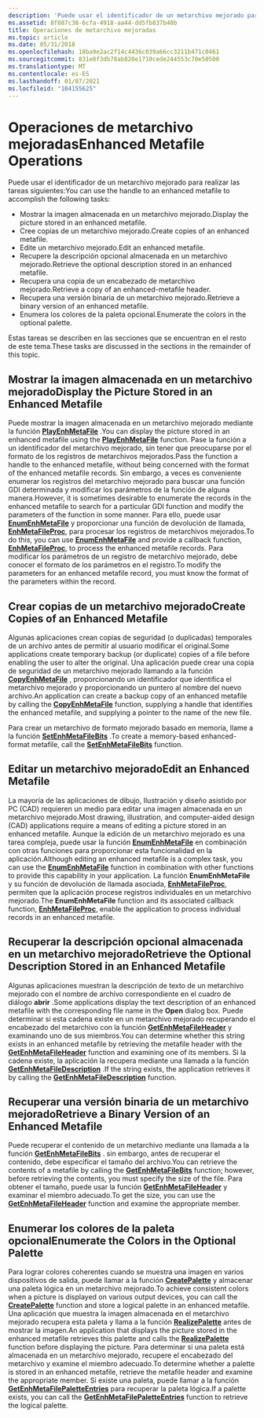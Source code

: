 ```yaml
---
description: 'Puede usar el identificador de un metarchivo mejorado para realizar las tareas siguientes:'
ms.assetid: 8f887c38-6cfa-4918-aa44-dd5fb837b40b
title: Operaciones de metarchivo mejoradas
ms.topic: article
ms.date: 05/31/2018
ms.openlocfilehash: 18ba9e2ac2f14c4436c039a66cc3211b471c0461
ms.sourcegitcommit: 831e8f3db78ab820e1710cede244553c70e50500
ms.translationtype: MT
ms.contentlocale: es-ES
ms.lasthandoff: 01/07/2021
ms.locfileid: "104155625"
---
```

# <a name="enhanced-metafile-operations"></a><span data-ttu-id="45683-103">Operaciones de metarchivo mejoradas</span><span class="sxs-lookup"><span data-stu-id="45683-103">Enhanced Metafile Operations</span></span>

<span data-ttu-id="45683-104">Puede usar el identificador de un metarchivo mejorado para realizar las tareas siguientes:</span><span class="sxs-lookup"><span data-stu-id="45683-104">You can use the handle to an enhanced metafile to accomplish the following tasks:</span></span>

-   <span data-ttu-id="45683-105">Mostrar la imagen almacenada en un metarchivo mejorado.</span><span class="sxs-lookup"><span data-stu-id="45683-105">Display the picture stored in an enhanced metafile.</span></span>
-   <span data-ttu-id="45683-106">Cree copias de un metarchivo mejorado.</span><span class="sxs-lookup"><span data-stu-id="45683-106">Create copies of an enhanced metafile.</span></span>
-   <span data-ttu-id="45683-107">Edite un metarchivo mejorado.</span><span class="sxs-lookup"><span data-stu-id="45683-107">Edit an enhanced metafile.</span></span>
-   <span data-ttu-id="45683-108">Recupere la descripción opcional almacenada en un metarchivo mejorado.</span><span class="sxs-lookup"><span data-stu-id="45683-108">Retrieve the optional description stored in an enhanced metafile.</span></span>
-   <span data-ttu-id="45683-109">Recupera una copia de un encabezado de metarchivo mejorado.</span><span class="sxs-lookup"><span data-stu-id="45683-109">Retrieve a copy of an enhanced-metafile header.</span></span>
-   <span data-ttu-id="45683-110">Recupera una versión binaria de un metarchivo mejorado.</span><span class="sxs-lookup"><span data-stu-id="45683-110">Retrieve a binary version of an enhanced metafile.</span></span>
-   <span data-ttu-id="45683-111">Enumera los colores de la paleta opcional.</span><span class="sxs-lookup"><span data-stu-id="45683-111">Enumerate the colors in the optional palette.</span></span>

<span data-ttu-id="45683-112">Estas tareas se describen en las secciones que se encuentran en el resto de este tema.</span><span class="sxs-lookup"><span data-stu-id="45683-112">These tasks are discussed in the sections in the remainder of this topic.</span></span>

## <a name="display-the-picture-stored-in-an-enhanced-metafile"></a><span data-ttu-id="45683-113">Mostrar la imagen almacenada en un metarchivo mejorado</span><span class="sxs-lookup"><span data-stu-id="45683-113">Display the Picture Stored in an Enhanced Metafile</span></span>

<span data-ttu-id="45683-114">Puede mostrar la imagen almacenada en un metarchivo mejorado mediante la función [**PlayEnhMetaFile**](/windows/desktop/api/Wingdi/nf-wingdi-playenhmetafile) .</span><span class="sxs-lookup"><span data-stu-id="45683-114">You can display the picture stored in an enhanced metafile using the [**PlayEnhMetaFile**](/windows/desktop/api/Wingdi/nf-wingdi-playenhmetafile) function.</span></span> <span data-ttu-id="45683-115">Pase la función a un identificador del metarchivo mejorado, sin tener que preocuparse por el formato de los registros de metarchivos mejorados.</span><span class="sxs-lookup"><span data-stu-id="45683-115">Pass the function a handle to the enhanced metafile, without being concerned with the format of the enhanced metafile records.</span></span> <span data-ttu-id="45683-116">Sin embargo, a veces es conveniente enumerar los registros del metarchivo mejorado para buscar una función GDI determinada y modificar los parámetros de la función de alguna manera.</span><span class="sxs-lookup"><span data-stu-id="45683-116">However, it is sometimes desirable to enumerate the records in the enhanced metafile to search for a particular GDI function and modify the parameters of the function in some manner.</span></span> <span data-ttu-id="45683-117">Para ello, puede usar [**EnumEnhMetaFile**](/windows/desktop/api/Wingdi/nf-wingdi-enumenhmetafile) y proporcionar una función de devolución de llamada, [**EnhMetaFileProc**](/windows/win32/api/wingdi/nc-wingdi-enhmfenumproc), para procesar los registros de metarchivos mejorados.</span><span class="sxs-lookup"><span data-stu-id="45683-117">To do this, you can use [**EnumEnhMetaFile**](/windows/desktop/api/Wingdi/nf-wingdi-enumenhmetafile) and provide a callback function, [**EnhMetaFileProc**](/windows/win32/api/wingdi/nc-wingdi-enhmfenumproc), to process the enhanced metafile records.</span></span> <span data-ttu-id="45683-118">Para modificar los parámetros de un registro de metarchivo mejorado, debe conocer el formato de los parámetros en el registro.</span><span class="sxs-lookup"><span data-stu-id="45683-118">To modify the parameters for an enhanced metafile record, you must know the format of the parameters within the record.</span></span>

## <a name="create-copies-of-an-enhanced-metafile"></a><span data-ttu-id="45683-119">Crear copias de un metarchivo mejorado</span><span class="sxs-lookup"><span data-stu-id="45683-119">Create Copies of an Enhanced Metafile</span></span>

<span data-ttu-id="45683-120">Algunas aplicaciones crean copias de seguridad (o duplicadas) temporales de un archivo antes de permitir al usuario modificar el original.</span><span class="sxs-lookup"><span data-stu-id="45683-120">Some applications create temporary backup (or duplicate) copies of a file before enabling the user to alter the original.</span></span> <span data-ttu-id="45683-121">Una aplicación puede crear una copia de seguridad de un metarchivo mejorado llamando a la función [**CopyEnhMetaFile**](/windows/desktop/api/Wingdi/nf-wingdi-copyenhmetafilea) , proporcionando un identificador que identifica el metarchivo mejorado y proporcionando un puntero al nombre del nuevo archivo.</span><span class="sxs-lookup"><span data-stu-id="45683-121">An application can create a backup copy of an enhanced metafile by calling the [**CopyEnhMetaFile**](/windows/desktop/api/Wingdi/nf-wingdi-copyenhmetafilea) function, supplying a handle that identifies the enhanced metafile, and supplying a pointer to the name of the new file.</span></span>

<span data-ttu-id="45683-122">Para crear un metarchivo de formato mejorado basado en memoria, llame a la función [**SetEnhMetaFileBits**](/windows/desktop/api/Wingdi/nf-wingdi-setenhmetafilebits) .</span><span class="sxs-lookup"><span data-stu-id="45683-122">To create a memory-based enhanced-format metafile, call the [**SetEnhMetaFileBits**](/windows/desktop/api/Wingdi/nf-wingdi-setenhmetafilebits) function.</span></span>

## <a name="edit-an-enhanced-metafile"></a><span data-ttu-id="45683-123">Editar un metarchivo mejorado</span><span class="sxs-lookup"><span data-stu-id="45683-123">Edit an Enhanced Metafile</span></span>

<span data-ttu-id="45683-124">La mayoría de las aplicaciones de dibujo, Ilustración y diseño asistido por PC (CAD) requieren un medio para editar una imagen almacenada en un metarchivo mejorado.</span><span class="sxs-lookup"><span data-stu-id="45683-124">Most drawing, illustration, and computer-aided design (CAD) applications require a means of editing a picture stored in an enhanced metafile.</span></span> <span data-ttu-id="45683-125">Aunque la edición de un metarchivo mejorado es una tarea compleja, puede usar la función [**EnumEnhMetaFile**](/windows/desktop/api/Wingdi/nf-wingdi-enumenhmetafile) en combinación con otras funciones para proporcionar esta funcionalidad en la aplicación.</span><span class="sxs-lookup"><span data-stu-id="45683-125">Although editing an enhanced metafile is a complex task, you can use the [**EnumEnhMetaFile**](/windows/desktop/api/Wingdi/nf-wingdi-enumenhmetafile) function in combination with other functions to provide this capability in your application.</span></span> <span data-ttu-id="45683-126">La función **EnumEnhMetaFile** y su función de devolución de llamada asociada, [**EnhMetaFileProc**](/windows/win32/api/wingdi/nc-wingdi-enhmfenumproc), permiten que la aplicación procese registros individuales en un metarchivo mejorado.</span><span class="sxs-lookup"><span data-stu-id="45683-126">The **EnumEnhMetaFile** function and its associated callback function, [**EnhMetaFileProc**](/windows/win32/api/wingdi/nc-wingdi-enhmfenumproc), enable the application to process individual records in an enhanced metafile.</span></span>

## <a name="retrieve-the-optional-description-stored-in-an-enhanced-metafile"></a><span data-ttu-id="45683-127">Recuperar la descripción opcional almacenada en un metarchivo mejorado</span><span class="sxs-lookup"><span data-stu-id="45683-127">Retrieve the Optional Description Stored in an Enhanced Metafile</span></span>

<span data-ttu-id="45683-128">Algunas aplicaciones muestran la descripción de texto de un metarchivo mejorado con el nombre de archivo correspondiente en el cuadro de diálogo **abrir** .</span><span class="sxs-lookup"><span data-stu-id="45683-128">Some applications display the text description of an enhanced metafile with the corresponding file name in the **Open** dialog box.</span></span> <span data-ttu-id="45683-129">Puede determinar si esta cadena existe en un metarchivo mejorado recuperando el encabezado del metarchivo con la función [**GetEnhMetaFileHeader**](/windows/desktop/api/Wingdi/nf-wingdi-getenhmetafileheader) y examinando uno de sus miembros.</span><span class="sxs-lookup"><span data-stu-id="45683-129">You can determine whether this string exists in an enhanced metafile by retrieving the metafile header with the [**GetEnhMetaFileHeader**](/windows/desktop/api/Wingdi/nf-wingdi-getenhmetafileheader) function and examining one of its members.</span></span> <span data-ttu-id="45683-130">Si la cadena existe, la aplicación la recupera mediante una llamada a la función [**GetEnhMetaFileDescription**](/windows/desktop/api/Wingdi/nf-wingdi-getenhmetafiledescriptiona) .</span><span class="sxs-lookup"><span data-stu-id="45683-130">If the string exists, the application retrieves it by calling the [**GetEnhMetaFileDescription**](/windows/desktop/api/Wingdi/nf-wingdi-getenhmetafiledescriptiona) function.</span></span>

## <a name="retrieve-a-binary-version-of-an-enhanced-metafile"></a><span data-ttu-id="45683-131">Recuperar una versión binaria de un metarchivo mejorado</span><span class="sxs-lookup"><span data-stu-id="45683-131">Retrieve a Binary Version of an Enhanced Metafile</span></span>

<span data-ttu-id="45683-132">Puede recuperar el contenido de un metarchivo mediante una llamada a la función [**GetEnhMetaFileBits**](/windows/desktop/api/Wingdi/nf-wingdi-getenhmetafilebits) . sin embargo, antes de recuperar el contenido, debe especificar el tamaño del archivo.</span><span class="sxs-lookup"><span data-stu-id="45683-132">You can retrieve the contents of a metafile by calling the [**GetEnhMetaFileBits**](/windows/desktop/api/Wingdi/nf-wingdi-getenhmetafilebits) function; however, before retrieving the contents, you must specify the size of the file.</span></span> <span data-ttu-id="45683-133">Para obtener el tamaño, puede usar la función [**GetEnhMetaFileHeader**](/windows/desktop/api/Wingdi/nf-wingdi-getenhmetafileheader) y examinar el miembro adecuado.</span><span class="sxs-lookup"><span data-stu-id="45683-133">To get the size, you can use the [**GetEnhMetaFileHeader**](/windows/desktop/api/Wingdi/nf-wingdi-getenhmetafileheader) function and examine the appropriate member.</span></span>

## <a name="enumerate-the-colors-in-the-optional-palette"></a><span data-ttu-id="45683-134">Enumerar los colores de la paleta opcional</span><span class="sxs-lookup"><span data-stu-id="45683-134">Enumerate the Colors in the Optional Palette</span></span>

<span data-ttu-id="45683-135">Para lograr colores coherentes cuando se muestra una imagen en varios dispositivos de salida, puede llamar a la función [**CreatePalette**](/windows/desktop/api/Wingdi/nf-wingdi-createpalette) y almacenar una paleta lógica en un metarchivo mejorado.</span><span class="sxs-lookup"><span data-stu-id="45683-135">To achieve consistent colors when a picture is displayed on various output devices, you can call the [**CreatePalette**](/windows/desktop/api/Wingdi/nf-wingdi-createpalette) function and store a logical palette in an enhanced metafile.</span></span> <span data-ttu-id="45683-136">Una aplicación que muestra la imagen almacenada en el metarchivo mejorado recupera esta paleta y llama a la función [**RealizePalette**](/windows/desktop/api/Wingdi/nf-wingdi-realizepalette) antes de mostrar la imagen.</span><span class="sxs-lookup"><span data-stu-id="45683-136">An application that displays the picture stored in the enhanced metafile retrieves this palette and calls the [**RealizePalette**](/windows/desktop/api/Wingdi/nf-wingdi-realizepalette) function before displaying the picture.</span></span> <span data-ttu-id="45683-137">Para determinar si una paleta está almacenada en un metarchivo mejorado, recupere el encabezado del metarchivo y examine el miembro adecuado.</span><span class="sxs-lookup"><span data-stu-id="45683-137">To determine whether a palette is stored in an enhanced metafile, retrieve the metafile header and examine the appropriate member.</span></span> <span data-ttu-id="45683-138">Si existe una paleta, puede llamar a la función [**GetEnhMetaFilePaletteEntries**](/windows/desktop/api/Wingdi/nf-wingdi-getenhmetafilepaletteentries) para recuperar la paleta lógica.</span><span class="sxs-lookup"><span data-stu-id="45683-138">If a palette exists, you can call the [**GetEnhMetaFilePaletteEntries**](/windows/desktop/api/Wingdi/nf-wingdi-getenhmetafilepaletteentries) function to retrieve the logical palette.</span></span>

 

 
